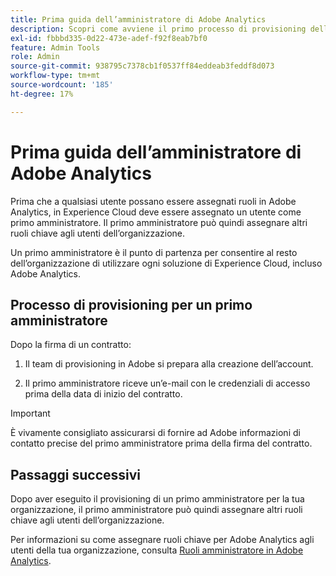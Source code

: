 ```yaml
---
title: Prima guida dell’amministratore di Adobe Analytics
description: Scopri come avviene il primo processo di provisioning dell’amministratore e i passaggi successivi
exl-id: fbbbd335-0d22-473e-adef-f92f8eab7bf0
feature: Admin Tools
role: Admin
source-git-commit: 938795c7378cb1f0537ff84eddeab3feddf8d073
workflow-type: tm+mt
source-wordcount: '185'
ht-degree: 17%

---
```


# Prima guida dell’amministratore di Adobe Analytics

Prima che a qualsiasi utente possano essere assegnati ruoli in Adobe Analytics, in Experience Cloud deve essere assegnato un utente come primo amministratore. Il primo amministratore può quindi assegnare altri ruoli chiave agli utenti dell’organizzazione.

Un primo amministratore è il punto di partenza per consentire al resto dell’organizzazione di utilizzare ogni soluzione di Experience Cloud, incluso Adobe Analytics.

## Processo di provisioning per un primo amministratore

Dopo la firma di un contratto:

1. Il team di provisioning in Adobe si prepara alla creazione dell’account.

1. Il primo amministratore riceve un’e-mail con le credenziali di accesso prima della data di inizio del contratto.

>[!IMPORTANT]
>
>   È vivamente consigliato assicurarsi di fornire ad Adobe informazioni di contatto precise del primo amministratore prima della firma del contratto.

## Passaggi successivi

Dopo aver eseguito il provisioning di un primo amministratore per la tua organizzazione, il primo amministratore può quindi assegnare altri ruoli chiave agli utenti dell’organizzazione.

Per informazioni su come assegnare ruoli chiave per Adobe Analytics agli utenti della tua organizzazione, consulta [Ruoli amministratore in Adobe Analytics](/help/admin/admin-console/admin-roles-in-analytics.md).
